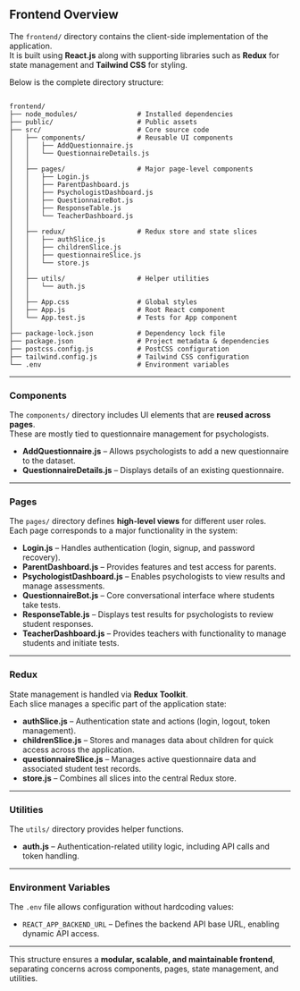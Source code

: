 ## Frontend Overview

The `frontend/` directory contains the client-side implementation of the application.  
It is built using **React.js** along with supporting libraries such as **Redux** for state management and **Tailwind CSS** for styling.  

Below is the complete directory structure:

```

frontend/
├── node_modules/               # Installed dependencies
├── public/                     # Public assets
├── src/                        # Core source code
│   ├── components/             # Reusable UI components
│   │   ├── AddQuestionnaire.js
│   │   └── QuestionnaireDetails.js
│   │
│   ├── pages/                  # Major page-level components
│   │   ├── Login.js
│   │   ├── ParentDashboard.js
│   │   ├── PsychologistDashboard.js
│   │   ├── QuestionnaireBot.js
│   │   ├── ResponseTable.js
│   │   └── TeacherDashboard.js
│   │
│   ├── redux/                  # Redux store and state slices
│   │   ├── authSlice.js
│   │   ├── childrenSlice.js
│   │   ├── questionnaireSlice.js
│   │   └── store.js
│   │
│   ├── utils/                  # Helper utilities
│   │   └── auth.js
│   │
│   ├── App.css                 # Global styles
│   ├── App.js                  # Root React component
│   └── App.test.js             # Tests for App component
│
├── package-lock.json           # Dependency lock file
├── package.json                # Project metadata & dependencies
├── postcss.config.js           # PostCSS configuration
├── tailwind.config.js          # Tailwind CSS configuration
└── .env                        # Environment variables
```
---

### Components

The `components/` directory includes UI elements that are **reused across pages**.  
These are mostly tied to questionnaire management for psychologists.

- **AddQuestionnaire.js** – Allows psychologists to add a new questionnaire to the dataset.  
- **QuestionnaireDetails.js** – Displays details of an existing questionnaire.  

---

### Pages

The `pages/` directory defines **high-level views** for different user roles.  
Each page corresponds to a major functionality in the system:

- **Login.js** – Handles authentication (login, signup, and password recovery).  
- **ParentDashboard.js** – Provides features and test access for parents.  
- **PsychologistDashboard.js** – Enables psychologists to view results and manage assessments.  
- **QuestionnaireBot.js** – Core conversational interface where students take tests.  
- **ResponseTable.js** – Displays test results for psychologists to review student responses.  
- **TeacherDashboard.js** – Provides teachers with functionality to manage students and initiate tests.  

---

### Redux

State management is handled via **Redux Toolkit**.  
Each slice manages a specific part of the application state:

- **authSlice.js** – Authentication state and actions (login, logout, token management).  
- **childrenSlice.js** – Stores and manages data about children for quick access across the application.  
- **questionnaireSlice.js** – Manages active questionnaire data and associated student test records.  
- **store.js** – Combines all slices into the central Redux store.  

---

### Utilities

The `utils/` directory provides helper functions.  

- **auth.js** – Authentication-related utility logic, including API calls and token handling.  

---

### Environment Variables

The `.env` file allows configuration without hardcoding values:  

- `REACT_APP_BACKEND_URL` – Defines the backend API base URL, enabling dynamic API access.  

---

This structure ensures a **modular, scalable, and maintainable frontend**, separating concerns across components, pages, state management, and utilities. 